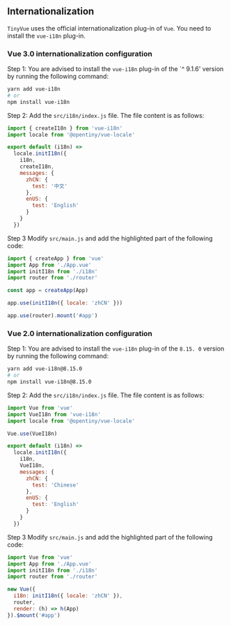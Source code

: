 ## Internationalization

`TinyVue` uses the official internationalization plug-in of `Vue`. You need to install the `vue-i18n` plug-in.

### Vue 3.0 internationalization configuration

Step 1: You are advised to install the `vue-i18n` plug-in of the `^ 9.1.6' version by running the following command:

```bash
yarn add vue-i18n
# or
npm install vue-i18n
```

Step 2: Add the `src/i18n/index.js` file. The file content is as follows:

```js
import { createI18n } from 'vue-i18n'
import locale from '@opentiny/vue-locale'

export default (i18n) =>
  locale.initI18n({
    i18n,
    createI18n,
    messages: {
      zhCN: {
        test: '中文'
      },
      enUS: {
        test: 'English'
      }
    }
  })
```

Step 3 Modify `src/main.js` and add the highlighted part of the following code:

```js {3,8}
import { createApp } from 'vue'
import App from './App.vue'
import initI18n from './i18n'
import router from './router'

const app = createApp(App)

app.use(initI18n({ locale: 'zhCN' }))

app.use(router).mount('#app')
```

### Vue 2.0 internationalization configuration

Step 1: You are advised to install the `vue-i18n` plug-in of the `8.15. 0` version by running the following command:

```bash
yarn add vue-i18n@8.15.0
# or
npm install vue-i18n@8.15.0
```

Step 2: Add the `src/i18n/index.js` file. The file content is as follows:

```js
import Vue from 'vue'
import VueI18n from 'vue-i18n'
import locale from '@opentiny/vue-locale'

Vue.use(VueI18n)

export default (i18n) =>
  locale.initI18n({
    i18n,
    VueI18n,
    messages: {
      zhCN: {
        test: 'Chinese'
      },
      enUS: {
        test: 'English'
      }
    }
  })
```

Step 3 Modify `src/main.js` and add the highlighted part of the following code:

```js {3,7}
import Vue from 'vue'
import App from './App.vue'
import initI18n from './i18n'
import router from './router'

new Vue({
  i18n: initI18n({ locale: 'zhCN' }),
  router,
  render: (h) => h(App)
}).$mount('#app')
```
